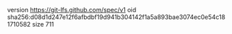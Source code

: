 version https://git-lfs.github.com/spec/v1
oid sha256:d08d1d247e12f6afbdbf19d941b304142f1a5a893bae3074ec0e54c181710582
size 711
